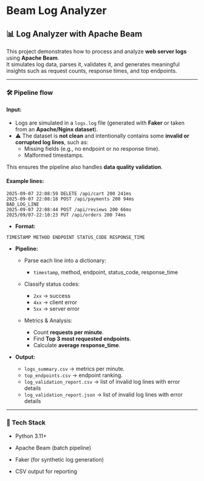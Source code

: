 # Beam Log Analyzer
## 📊 Log Analyzer with Apache Beam

This project demonstrates how to process and analyze **web server logs** using **Apache Beam**.  
It simulates log data, parses it, validates it, and generates meaningful insights such as request counts, response times, and top endpoints.

---

### 🛠️ Pipeline flow

#### Input: 

- Logs are simulated in a `logs.log` file (generated with **Faker** or taken from an **Apache/Nginx dataset**).  
- ⚠️ The dataset is **not clean** and intentionally contains some **invalid or corrupted log lines**, such as:  
    - Missing fields (e.g., no endpoint or no response time).
    - Malformed timestamps.

This ensures the pipeline also handles **data quality validation**.

#### Example lines:

```
2025-09-07 22:08:59 DELETE /api/cart 200 241ms
2025-09-07 22:08:18 POST /api/payments 200 94ms
BAD_LOG_LINE
2025-09-07 22:08:44 POST /api/reviews 200 66ms
2025/09/07-22:10:23 PUT /api/orders 200 74ms
```

- **Format:**

```
TIMESTAMP METHOD ENDPOINT STATUS_CODE RESPONSE_TIME
```

- **Pipeline:**

    - Parse each line into a dictionary:
        - `timestamp`, method, endpoint, status_code, response_time
    
    - Classify status codes: 
        - `2xx` → success 
        - `4xx` → client error 
        - `5xx` → server error
    
    - Metrics & Analysis: 
        - Count **requests per minute**.
        - Find **Top 3 most requested endpoints**.
        - Calculate **average response_time**.

- **Output:**

    - `logs_summary.csv` → metrics per minute.
    - `top_endpoints.csv` → endpoint ranking.
    - `log_validation_report.csv` → list of invalid log lines with error details
    - `log_validation_report.json` → list of invalid log lines with error details

---

### 🚀 Tech Stack

- Python 3.11+

- Apache Beam (batch pipeline)

- Faker (for synthetic log generation)

- CSV output for reporting